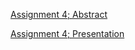 [Assignment 4; Abstract](https://github.com/ebpettinato/DATA-150-Emily-Pettinato/files/7659198/Assignment.4.docx)

[Assignment 4; Presentation](https://github.com/ebpettinato/DATA-150-Emily-Pettinato/files/7669304/Water.China.Africa.pptx)

